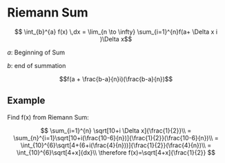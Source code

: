 # Riemann Sum

$$ \int_{b}^{a} f(x) \,dx = \lim_{n \to \infty} \sum_{i=1}^{n}f(a+ \Delta x i  )\Delta x$$

$a$: Beginning of Sum 

$b$: end of summation 

$$f(a + \frac{b-a}{n}i)(\frac{b-a}{n})$$ 


## Example

Find f(x) from Riemann Sum:

$$
\sum_{i=1}^{n} \sqrt[10+i \Delta x]{\frac{1}{2}}\\
= \sum_{n}^{i=1}\sqrt[10+i(\frac{10-6}{n})]{\frac{1}{2}}(\frac{10-6}{n})\\
= \int_{10}^{6}\sqrt[4+(6+i(\frac{4}{n}))]{\frac{1}{2}}(\frac{4}{n})\\
= \int_{10}^{6}\sqrt[4+x]{dx}\\ \therefore f(x)=\sqrt[4+x]{\frac{1}{2}} 
$$
